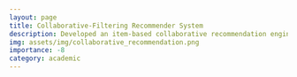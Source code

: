 ```yaml
---
layout: page
title: Collaborative-Filtering Recommender System
description: Developed an item-based collaborative recommendation engine to predict the top business picks for a user. Used min-Hash and LSH algorithms for the collaborative filtering.
img: assets/img/collaborative_recommendation.png
importance: -8
category: academic
---
```

